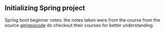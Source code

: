 
## Initializing Spring project

Spring boot beginner notes. the notes taken were from the course from the source [amigoscode](https://app.amigoscode.com/courses/267273/lectures/44198836) do checkout their courses for better understanding.  
